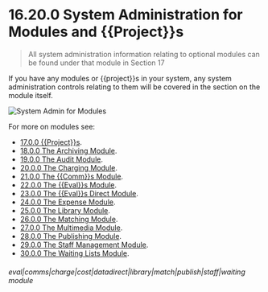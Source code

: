 # 16.20.0 System Administration for Modules and {{Project}}s

> All system administration information relating to optional modules can be found under that module in Section 17



If you have any modules or {{project}}s in your system, any system administration controls relating to them will be covered in the section on the module itself. 

![System Admin for Modules](16.20.0a.png) 

For more on modules see:

- [17.0.0 {{Project}}s](/help/index/p/17.0.0).
- [18.0.0 The Archiving Module](/help/index/p/18.0.0).
- [19.0.0 The Audit Module](/help/index/p/19.0.0).
- [20.0.0 The Charging Module](/help/index/p/20.0.0).
- [21.0.0 The {{Comm}}s Module](/help/index/p/21.0.0).
- [22.0.0 The {{Eval}}s Module](/help/index/p/22.0.0).
- [23.0.0 The {{Eval}}s Direct Module](/help/index/p/23.0.0).
- [24.0.0 The Expense Module](/help/index/p/24.0.0).
- [25.0.0 The Library Module](/help/index/p/25.0.0).
- [26.0.0 The Matching Module](/help/index/p/26.0.0).
- [27.0.0 The Multimedia Module](/help/index/p/27.0.0).
- [28.0.0 The Publishing Module](/help/index/p/28.0.0).
- [29.0.0 The Staff Management Module](/help/index/p/29.0.0).
- [30.0.0 The Waiting Lists Module](/help/index/p/30.0.0).


###### eval|comms|charge|cost|datadirect|library|match|publish|staff|waiting module
